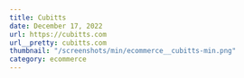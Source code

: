 ```yaml
---
title: Cubitts
date: December 17, 2022
url: https://cubitts.com
url__pretty: cubitts.com
thumbnail: "/screenshots/min/ecommerce__cubitts-min.png"
category: ecommerce
---
```

